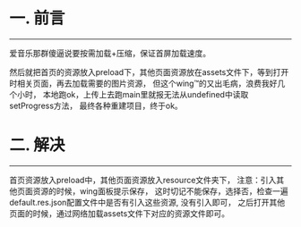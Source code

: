 # **一. 前言**

---

爱音乐那群傻逼说要按需加载+压缩，保证首屏加载速度。

然后就把首页的资源放入preload下，其他页面资源放在assets文件下，等到打开时相关页面，再去加载需要的图片资源，
但这个wing™的又出毛病，浪费我好几个小时，
本地跑ok，上传上去跑main里就报无法从undefined中读取setProgress方法，
最终各种重建项目，终于ok。

# **二. 解决**

---

首页资源放入preload中，其他页面资源放入resource文件夹下，
注意：引入其他页面资源的时候，wing面板提示保存，
这时切记不能保存，选择否，检查一遍default.res.json配置文件中是否有引入这些资源, 没有引入即可，
之后打开其他页面的时候，通过网络加载assets文件下对应的资源文件即可。

